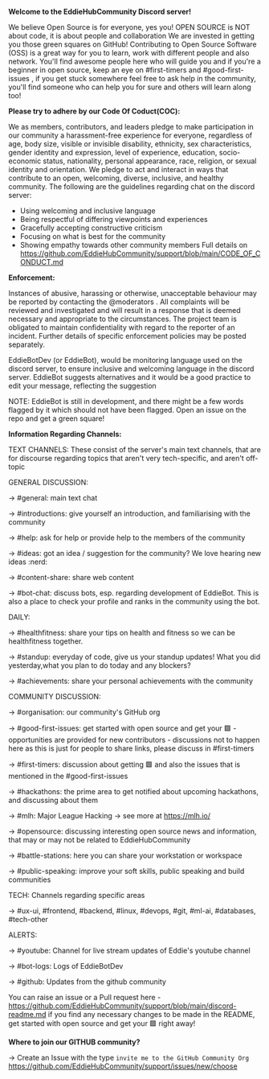 **Welcome to the EddieHubCommunity Discord server!**

We believe Open Source is for everyone, yes you!
OPEN SOURCE is NOT about code, it is about people and collaboration
We are invested in getting you those green squares on GitHub! Contributing to Open Source Software (OSS) is a great way for you to learn, work with different people and also network. You'll find awesome people here who will guide you and if you're a beginner in open source, keep an eye on #first-timers and #good-first-issues , if you get stuck somewhere feel free to ask help in the community, you'll find someone who can help you for sure and others will learn along too!

**Please try to adhere by our Code Of Coduct(COC):**

We as members, contributors, and leaders pledge to make participation in our
community a harassment-free experience for everyone, regardless of age, body
size, visible or invisible disability, ethnicity, sex characteristics, gender
identity and expression, level of experience, education, socio-economic status,
nationality, personal appearance, race, religion, or sexual identity
and orientation.
We pledge to act and interact in ways that contribute to an open, welcoming,
diverse, inclusive, and healthy community.
The following are the guidelines regarding chat on the discord server:
- Using welcoming and inclusive language
- Being respectful of differing viewpoints and experiences
- Gracefully accepting constructive criticism
- Focusing on what is best for the community
- Showing empathy towards other community members
Full details on https://github.com/EddieHubCommunity/support/blob/main/CODE_OF_CONDUCT.md

**Enforcement:**

Instances of abusive, harassing or otherwise, unacceptable behaviour may be reported by contacting the @moderators . All complaints will be reviewed and investigated and will result in a response that is deemed necessary and appropriate to the circumstances. The project team is obligated to maintain confidentiality with regard to the reporter of an incident. Further details of specific enforcement policies may be posted separately.

EddieBotDev (or EddieBot), would be monitoring language used on the discord server, to ensure inclusive and welcoming language in the discord server. EddieBot suggests alternatives and it would be a good practice to edit your message, reflecting the suggestion

NOTE: EddieBot is still in development, and there might be a few words flagged by it which should not have been flagged. Open an issue on the repo and get a green square!

**Information Regarding Channels:**

TEXT CHANNELS: These consist of the server's main text channels, that are for discourse regarding topics that aren't very tech-specific, and aren't off-topic

GENERAL DISCUSSION:

-> #general: main text chat

-> #introductions: give yourself an introduction, and familiarising with the community

-> #help: ask for help or provide help to the members of the community

-> #ideas: got an idea / suggestion for the community? We love hearing new ideas :nerd:

-> #content-share: share web content

-> #bot-chat: discuss bots, esp. regarding development of EddieBot. This is also a place to check your profile and ranks in the community using the bot.

DAILY:

-> #healthfitness: share your tips on health and fitness so we can be healthfitness together.

-> #standup: everyday of code, give us your standup updates! What you did yesterday,what you plan to do today and any blockers?

-> #achievements: share your personal achievements with the community

COMMUNITY DISCUSSION:

-> #organisation: our community's GitHub org

-> #good-first-issues: get started with open source and get your :green_square: - opportunities are provided for new contributors - discussions not to happen here as this is just for people to share links, please discuss in #first-timers

-> #first-timers: discussion about getting :green_square: and also the issues that is mentioned in the #good-first-issues

-> #hackathons: the prime area to get notified about upcoming hackathons, and discussing about them

-> #mlh: Major League Hacking -> see more at https://mlh.io/

-> #opensource: discussing interesting open source news and information, that may or may not be related to EddieHubCommunity

-> #battle-stations: here you can share your workstation or workspace

-> #public-speaking: improve your soft skills, public speaking and build communities

TECH: Channels regarding specific areas

->  #ux-ui, #frontend, #backend, #linux, #devops, #git, #ml-ai, #databases, #tech-other

ALERTS:

-> #youtube: Channel for live stream updates of Eddie's youtube channel

-> #bot-logs: Logs of EddieBotDev

-> #github: Updates from the github community

You can raise an issue or a Pull request here -https://github.com/EddieHubCommunity/support/blob/main/discord-readme.md  if you find any necessary changes to be made in the README, get started with open source and get your :green_square: right away!

**Where to join our GITHUB community?**

-> Create an Issue with the type `invite me to the GitHub Community Org`
https://github.com/EddieHubCommunity/support/issues/new/choose

